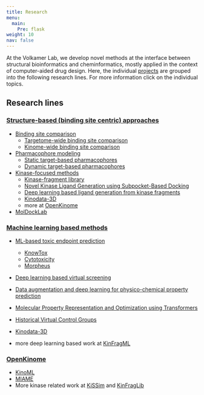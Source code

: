 ```yaml
---
title: Research
menu:
  main:
    Pre: flask
weight: 10
nav: false
---
```


At the Volkamer Lab, we develop novel methods at the interface between structural bioinformatics and cheminformatics, mostly applied in the context of computer-aided drug design. Here, the individual [projects](/projects/) are grouped into the following research lines. For more information click on the individual topics.

## Research lines

### [Structure-based (binding site centric) approaches](/research/structure-based)

* [Binding site comparison](/research/structure-based/binding-sites)
  * [Targetome-wide binding site comparison](/projects/ratar)
  * [Kinome-wide binding site comparison](/projects/kissim)
* [Pharmacophore modeling](/research/structure-based/pharmacophores)
  * [Static target-based pharmacophores](/projects/t2f-pharm)
  * [Dynamic target-based pharmacophores](/projects/t2f-flex)
* [Kinase-focused methods](/research/structure-based/kinases)
  * [Kinase-fragment library](/projects/kinfraglib)
  * [Novel Kinase Ligand Generation using Subpocket-Based Docking](/projects/kinfraglib_pocket_enum)
  * [Deep learning based ligand generation from kinase fragments](/projects/kinfrag-ml)
  * [Kinodata-3D](/projects/kinodata-3d/)
  * more at [OpenKinome](/research/openkinome)
* [MolDockLab](/projects/moldocklab)
<!-- TODO * `klifs_utils` -->

<!-- TODO * Protein-ligand interaction fingerprints -->

### [Machine learning based methods](/research/machine-learning)

* [ML-based toxic endpoint prediction](/research/machine-learning/toxicity/)
  * [KnowTox](/projects/knowtox)
  * [Cytotoxicity](/projects/cytotox)
  * [Morpheus](/projects/MORPHEUS)
  <!-- TODO * CP_Tox21 -->
* [Deep learning based virtual screening](/projects/deeplearning-vs/)

* [Data augmentation and deep learning for physico-chemical property prediction](/projects/maxsmi/)
* [Molecular Property Representation and Optimization using Transformers](/projects/protect)
* [Historical Virtual Control Groups](/projects/historical_virtual_control_groups/)
* [Kinodata-3D](/projects/kinodata-3d/)
* more deep learning based work at [KinFragML](/projects/kinfrag-ml/)

### [OpenKinome](/research/openkinome)

* [KinoML](/projects/kinoml)
* [MIAME](/projects/miame)
* More kinase related work at [KiSSim](/projects/kissim) and [KinFragLib](/projects/kinfraglib)

<!--  -->
<!--  -->
<!-- TODO: AV add this when time allows -->
<!-- ### Other studies -->
<!--  -->
<!-- These projects are usually about compound design, rationalization or molecular optimization. Some recent examples: -->
<!--  -->
<!-- Link directly -->
<!--  -->
<!-- TODO add this when time allows -->
<!-- * COVID-19: see repo and Plipify -->
<!-- * HDAC(chiara) - published -docking -->
<!-- * EGFR(chiara)  - (about to be) published - docking -->
<!-- * SGK1(andrea) - published - docking -->
<!-- * [SMYD1(shalini)] - MD simulations -->
<!-- * [iNOS(andrea)] - docking -->
<!--  -->
<!-- ## Collaborations -->
<!--  -->
<!-- {{< box "MISSING" >}} -->
<!--  -->
<!-- ## Funding -->
<!--  -->
<!-- {{< box "MISSING" >}} -->

